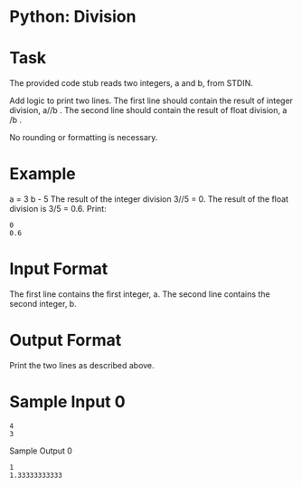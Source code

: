 # Python: Division

# Task
The provided code stub reads two integers, a and b, from STDIN.

Add logic to print two lines. The first line should contain the result of integer division,  a//b . The second line should contain the result of float division, a /b .

No rounding or formatting is necessary.

# Example
a = 3
b - 5
The result of the integer division 3//5 = 0.
The result of the float division is 3/5 = 0.6.
Print:
```
0
0.6
```
# Input Format

The first line contains the first integer, a.
The second line contains the second integer, b.

# Output Format

Print the two lines as described above.

# Sample Input 0
```
4
3
```
Sample Output 0
```
1
1.33333333333
```